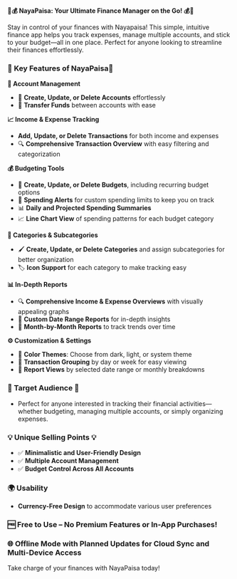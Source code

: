 **📱💰 NayaPaisa: Your Ultimate Finance Manager on the Go! 💰📱**

Stay in control of your finances with Nayapaisa! This simple, intuitive finance app helps you track expenses, manage multiple accounts, and stick to your budget—all in one place. Perfect for anyone looking to streamline their finances effortlessly.

### 🌟 Key Features of NayaPaisa🌟

**💼 Account Management**
   -  📂 **Create, Update, or Delete Accounts** effortlessly
   -  🔄 **Transfer Funds** between accounts with ease

**📈 Income & Expense Tracking**
- **Add, Update, or Delete Transactions** for both income and expenses
- 🔍 **Comprehensive Transaction Overview** with easy filtering and categorization

**💰 Budgeting Tools**
- 📅 **Create, Update, or Delete Budgets**, including recurring budget options
- 🚨 **Spending Alerts** for custom spending limits to keep you on track
- 📊 **Daily and Projected Spending Summaries**
- 📈 **Line Chart View** of spending patterns for each budget category

**📂 Categories & Subcategories**
- 🖌️ **Create, Update, or Delete Categories** and assign subcategories for better organization
- 🏷️ **Icon Support** for each category to make tracking easy

**📊 In-Depth Reports**
- 🔍 **Comprehensive Income & Expense Overviews** with visually appealing graphs
- 📅 **Custom Date Range Reports** for in-depth insights
- 📆 **Month-by-Month Reports** to track trends over time

**⚙️ Customization & Settings**
- 🌙 **Color Themes**: Choose from dark, light, or system theme
- 📅 **Transaction Grouping** by day or week for easy viewing
- 📅 **Report Views** by selected date range or monthly breakdowns

### 🎯 Target Audience 🎯  
- Perfect for anyone interested in tracking their financial activities—whether budgeting, managing multiple accounts, or simply organizing expenses.

### 💡 Unique Selling Points 💡  
- ✅ **Minimalistic and User-Friendly Design**  
- ✅ **Multiple Account Management**  
- ✅ **Budget Control Across All Accounts**

### 🌍 Usability  
- **Currency-Free Design** to accommodate various user preferences

### 🆓 Free to Use – No Premium Features or In-App Purchases! 

### 🌐 Offline Mode with Planned Updates for Cloud Sync and Multi-Device Access  

Take charge of your finances with NayaPaisa today!
